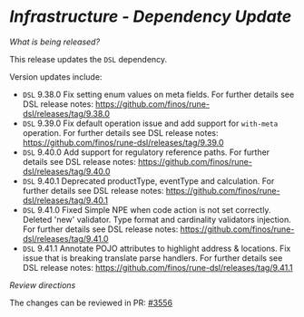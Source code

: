 # _Infrastructure - Dependency Update_

_What is being released?_

This release updates the `DSL` dependency.

Version updates include:
- `DSL` 9.38.0 Fix setting enum values on meta fields. For further details see DSL release notes: https://github.com/finos/rune-dsl/releases/tag/9.38.0
- `DSL` 9.39.0 Fix default operation issue and add support for `with-meta` operation. For further details see DSL release notes: https://github.com/finos/rune-dsl/releases/tag/9.39.0
- `DSL` 9.40.0 Add support for regulatory reference paths. For further details see DSL release notes: https://github.com/finos/rune-dsl/releases/tag/9.40.0
- `DSL` 9.40.1 Deprecated productType, eventType and calculation. For further details see DSL release notes: https://github.com/finos/rune-dsl/releases/tag/9.40.1
- `DSL` 9.41.0 Fixed Simple NPE when code action is not set correctly. Deleted 'new' validator. Type format and cardinality validators injection. For further details see DSL release notes: https://github.com/finos/rune-dsl/releases/tag/9.41.0
- `DSL` 9.41.1 Annotate POJO attributes to highlight address & locations. Fix issue that is breaking translate parse handlers. For further details see DSL release notes: https://github.com/finos/rune-dsl/releases/tag/9.41.1

_Review directions_

The changes can be reviewed in PR: [#3556](https://github.com/finos/common-domain-model/pull/3556)
